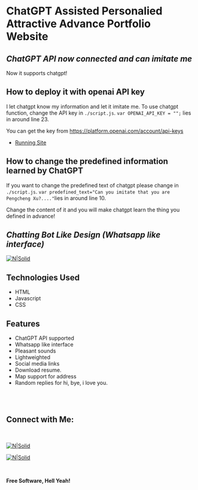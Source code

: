 # ChatGPT Assisted Personalied Attractive Advance Portfolio Website

## _ChatGPT API now connected and can imitate me_
Now it supports chatgpt!
## How to deploy it with openai API key
I let chatgpt know my information and let it imitate me.
To use chatgpt function,   change the API key in `./script.js`.
`var OPENAI_API_KEY = "";` lies in around line 23.

You can get the key from https://platform.openai.com/account/api-keys
- [Running Site](https://explcre.github.io/chat)

## How to change the predefined information learned by ChatGPT
If you want to change the predefined text of chatgpt please change in `./script.js`.
`var predefined_text="Can you imitate that you are Pengcheng Xu?...."`lies in around line 10. 

Change the content of it and you will make chatgpt learn the thing you defined in advance!

## _Chatting Bot Like Design (Whatsapp like interface)_
[![N|Solid](images/demo.gif)](https://explcre.github.io/chat)

## Technologies Used

- HTML
- Javascript
- CSS

## Features

- ChatGPT API supported
- Whatsapp like interface
- Pleasant sounds
- Lightweighted
- Social media links
- Download resume.
- Map support for address
- Random replies for hi, bye, i love you.

<br><br>

## Connect with Me: 

<br>

[![N|Solid](images/telegram.svg)](https://t.me/)


[![N|Solid](images/instagram.svg)](https://instagram.com/xpc_1025)


<br>

**Free Software, Hell Yeah!**
